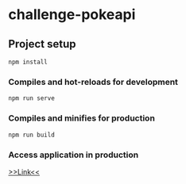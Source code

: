 # challenge-pokeapi

## Project setup
```
npm install
```

### Compiles and hot-reloads for development
```
npm run serve
```

### Compiles and minifies for production
```
npm run build
```

### Access application in production
[>>Link<<](https://arsj13.github.io/pokeapi/)

